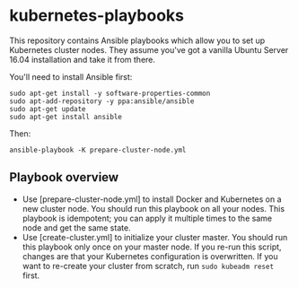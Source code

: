 # kubernetes-playbooks

This repository contains Ansible playbooks which allow you to set up Kubernetes cluster nodes.
They assume you've got a vanilla Ubuntu Server 16.04 installation and take it from there.

You'll need to install Ansible first:

```
sudo apt-get install -y software-properties-common
sudo apt-add-repository -y ppa:ansible/ansible
sudo apt-get update
sudo apt-get install ansible
```

Then:

```
ansible-playbook -K prepare-cluster-node.yml
```

## Playbook overview

* Use [prepare-cluster-node.yml] to install Docker and Kubernetes on a new cluster node. You should run this
  playbook on all your nodes.
  This playbook is idempotent; you can apply it multiple times to the same node and get the same state.
* Use [create-cluster.yml] to initialize your cluster master. You should run this playbook only once on your
  master node. If you re-run this script, changes are that your Kubernetes configuration is overwritten.
  If you want to re-create your cluster from scratch, run `sudo kubeadm reset` first.
